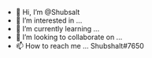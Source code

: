 - 👋 Hi, I’m @Shubsalt
- 👀 I’m interested in ...
- 🌱 I’m currently learning ...
- 💞️ I’m looking to collaborate on ...
- 📫 How to reach me ... Shubshalt#7650

<!---
Shubsalt/Shubsalt is a ✨ special ✨ repository because its `README.md` (this file) appears on your GitHub profile.
You can click the Preview link to take a look at your changes.
--->
